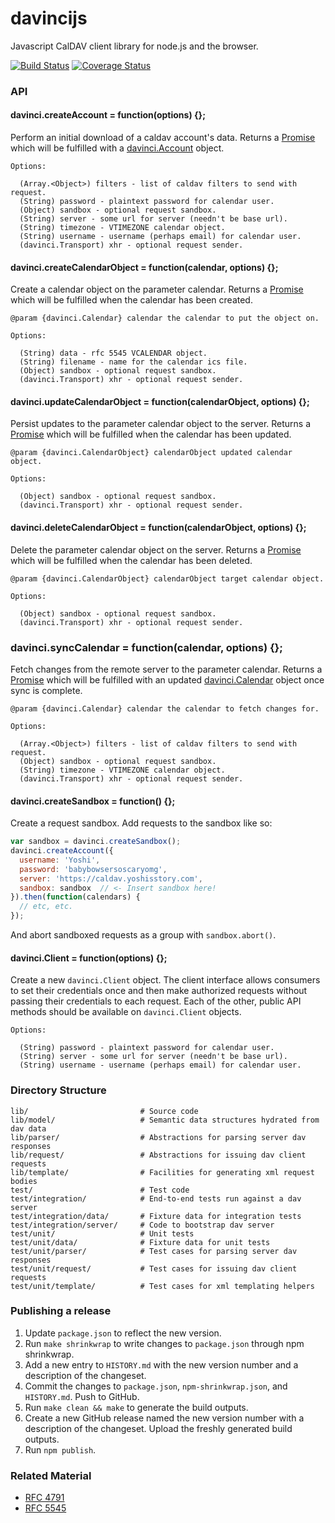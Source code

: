 davincijs
=========

Javascript CalDAV client library for node.js and the browser.


[![Build Status](https://travis-ci.org/gaye/davincijs.png?branch=master)](https://travis-ci.org/gaye/davincijs)
[![Coverage Status](https://img.shields.io/coveralls/gaye/davincijs.svg)](https://coveralls.io/r/gaye/davincijs)

### API

#### davinci.createAccount = function(options) {};

Perform an initial download of a caldav account's data. Returns a [Promise](https://developer.mozilla.org/docs/Web/JavaScript/Reference/Global_Objects/Promise) which will be fulfilled with a [davinci.Account](https://github.com/gaye/davincijs/blob/master/lib/model/account.js) object.

```
Options:

  (Array.<Object>) filters - list of caldav filters to send with request.
  (String) password - plaintext password for calendar user.
  (Object) sandbox - optional request sandbox.
  (String) server - some url for server (needn't be base url).
  (String) timezone - VTIMEZONE calendar object.
  (String) username - username (perhaps email) for calendar user.
  (davinci.Transport) xhr - optional request sender.
```

#### davinci.createCalendarObject = function(calendar, options) {};

Create a calendar object on the parameter calendar. Returns a [Promise](https://developer.mozilla.org/docs/Web/JavaScript/Reference/Global_Objects/Promise) which will be fulfilled when the calendar has been created.

```
@param {davinci.Calendar} calendar the calendar to put the object on.

Options:

  (String) data - rfc 5545 VCALENDAR object.
  (String) filename - name for the calendar ics file.
  (Object) sandbox - optional request sandbox.
  (davinci.Transport) xhr - optional request sender.
```

#### davinci.updateCalendarObject = function(calendarObject, options) {};

Persist updates to the parameter calendar object to the server. Returns a [Promise](https://developer.mozilla.org/docs/Web/JavaScript/Reference/Global_Objects/Promise) which will be fulfilled when the calendar has been updated.

```
@param {davinci.CalendarObject} calendarObject updated calendar object.

Options:

  (Object) sandbox - optional request sandbox.
  (davinci.Transport) xhr - optional request sender.
```

#### davinci.deleteCalendarObject = function(calendarObject, options) {};

Delete the parameter calendar object on the server. Returns a [Promise](https://developer.mozilla.org/docs/Web/JavaScript/Reference/Global_Objects/Promise) which will be fulfilled when the calendar has been deleted.

```
@param {davinci.CalendarObject} calendarObject target calendar object.

Options:

  (Object) sandbox - optional request sandbox.
  (davinci.Transport) xhr - optional request sender.
```

### davinci.syncCalendar = function(calendar, options) {};

Fetch changes from the remote server to the parameter calendar. Returns a [Promise](https://developer.mozilla.org/docs/Web/JavaScript/Reference/Global_Objects/Promise) which will be fulfilled with an updated [davinci.Calendar](https://github.com/gaye/davincijs/blob/master/lib/model/calendar.js) object once sync is complete.

```
@param {davinci.Calendar} calendar the calendar to fetch changes for.

Options:

  (Array.<Object>) filters - list of caldav filters to send with request.
  (Object) sandbox - optional request sandbox.
  (String) timezone - VTIMEZONE calendar object.
  (davinci.Transport) xhr - optional request sender.
```

#### davinci.createSandbox = function() {};

Create a request sandbox. Add requests to the sandbox like so:

```js
var sandbox = davinci.createSandbox();
davinci.createAccount({
  username: 'Yoshi',
  password: 'babybowsersoscaryomg',
  server: 'https://caldav.yoshisstory.com',
  sandbox: sandbox  // <- Insert sandbox here!
}).then(function(calendars) {
  // etc, etc.
});
```
And abort sandboxed requests as a group with `sandbox.abort()`.

#### davinci.Client = function(options) {};

Create a new `davinci.Client` object. The client interface allows consumers to set their credentials once and then make authorized requests without passing their credentials to each request. Each of the other, public API methods should be available on `davinci.Client` objects.

```
Options:

  (String) password - plaintext password for calendar user.
  (String) server - some url for server (needn't be base url).
  (String) username - username (perhaps email) for calendar user.
```

### Directory Structure

```
lib/                         # Source code
lib/model/                   # Semantic data structures hydrated from dav data
lib/parser/                  # Abstractions for parsing server dav responses
lib/request/                 # Abstractions for issuing dav client requests
lib/template/                # Facilities for generating xml request bodies
test/                        # Test code
test/integration/            # End-to-end tests run against a dav server
test/integration/data/       # Fixture data for integration tests
test/integration/server/     # Code to bootstrap dav server
test/unit/                   # Unit tests
test/unit/data/              # Fixture data for unit tests
test/unit/parser/            # Test cases for parsing server dav responses
test/unit/request/           # Test cases for issuing dav client requests
test/unit/template/          # Test cases for xml templating helpers
```

### Publishing a release

1. Update `package.json` to reflect the new version.
2. Run `make shrinkwrap` to write changes to `package.json` through npm shrinkwrap.
3. Add a new entry to `HISTORY.md` with the new version number and a description of the changeset.
4. Commit the changes to `package.json`, `npm-shrinkwrap.json`, and `HISTORY.md`. Push to GitHub.
5. Run `make clean && make` to generate the build outputs.
6. Create a new GitHub release named the new version number with a description of the changeset. Upload the freshly generated build outputs.
7. Run `npm publish`.

### Related Material

+ [RFC 4791](http://tools.ietf.org/html/rfc4791)
+ [RFC 5545](http://tools.ietf.org/html/rfc5545)
